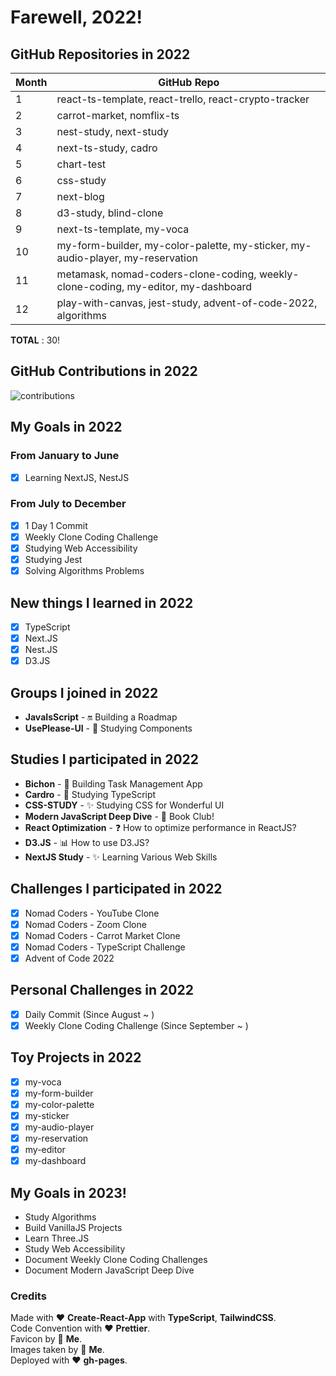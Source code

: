 # Farewell, 2022!

## GitHub Repositories in 2022
| Month  | GitHub Repo  |
|---|---|
| 1  | react-ts-template, react-trello, react-crypto-tracker  |
| 2  | carrot-market, nomflix-ts  |
| 3  | nest-study, next-study  |
| 4  | next-ts-study, cadro  |
| 5  | chart-test  |
| 6  | css-study  |
| 7  | next-blog  |
| 8  | d3-study, blind-clone  |
| 9  | next-ts-template, my-voca  |
| 10  | my-form-builder, my-color-palette, my-sticker, my-audio-player, my-reservation  |
| 11  | metamask, nomad-coders-clone-coding, weekly-clone-coding, my-editor, my-dashboard  |
| 12  | play-with-canvas, jest-study, advent-of-code-2022, algorithms  |

**TOTAL** : 30!

## GitHub Contributions in 2022
![contributions](https://user-images.githubusercontent.com/52883505/210068805-009f3fc2-fc74-4cad-8455-bcaa3151b925.png)

## My Goals in 2022
### From January to June
- [x] Learning NextJS, NestJS

### From July to December
- [x] 1 Day 1 Commit
- [x] Weekly Clone Coding Challenge
- [x] Studying Web Accessibility
- [x] Studying Jest
- [x] Solving Algorithms Problems

## New things I learned in 2022
- [x] TypeScript
- [x] Next.JS
- [x] Nest.JS
- [x] D3.JS

## Groups I joined in 2022
- **JavaIsScript** - 🔛 Building a Roadmap
- **UsePlease-UI** - 🎨 Studying Components

## Studies I participated in 2022
- **Bichon** - 👔 Building Task Management App
- **Cardro** - 📘 Studying TypeScript
- **CSS-STUDY** - ✨ Studying CSS for Wonderful UI 
- **Modern JavaScript Deep Dive** - 📖 Book Club!
- **React Optimization** - ❓ How to optimize performance in ReactJS?
- **D3.JS** - 📊 How to use D3.JS?
- **NextJS Study** - ✨ Learning Various Web Skills

## Challenges I participated in 2022
- [x] Nomad Coders - YouTube Clone
- [x] Nomad Coders - Zoom Clone
- [x] Nomad Coders - Carrot Market Clone
- [x] Nomad Coders - TypeScript Challenge
- [x] Advent of Code 2022

## Personal Challenges in 2022
- [x] Daily Commit (Since August ~ )
- [x] Weekly Clone Coding Challenge (Since September ~ )

## Toy Projects in 2022
- [x] my-voca
- [x] my-form-builder
- [x] my-color-palette
- [x] my-sticker
- [x] my-audio-player
- [x] my-reservation
- [x] my-editor
- [x] my-dashboard

## My Goals in 2023!
- Study Algorithms
- Build VanillaJS Projects
- Learn Three.JS
- Study Web Accessibility
- Document Weekly Clone Coding Challenges
- Document Modern JavaScript Deep Dive

### Credits
Made with ❤️ **Create-React-App** with **TypeScript**, **TailwindCSS**.  
Code Convention with ❤️ **Prettier**.  
Favicon by 👋 **Me**.  
Images taken by 👋 **Me**.  
Deployed with ❤️ **gh-pages**.  
